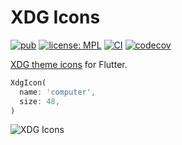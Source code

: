# XDG Icons

[![pub](https://img.shields.io/pub/v/xdg_icons.svg)](https://pub.dev/packages/xdg_icons)
[![license: MPL](https://img.shields.io/badge/license-MPL-magenta.svg)](https://opensource.org/licenses/MPL-2.0)
[![CI](https://github.com/ubuntu-flutter-community/xdg_icons/actions/workflows/ci.yaml/badge.svg)](https://github.com/ubuntu-flutter-community/xdg_icons/actions/workflows/ci.yaml)
[![codecov](https://codecov.io/gh/ubuntu-flutter-community/xdg_icons/branch/main/graph/badge.svg?token=kH74iDZapj)](https://codecov.io/gh/ubuntu-flutter-community/xdg_icons)

[XDG theme icons](https://specifications.freedesktop.org/icon-theme-spec/icon-theme-spec-latest.html) for Flutter.

```dart
XdgIcon(
  name: 'computer',
  size: 48,
)
```

![XDG Icons](https://raw.githubusercontent.com/ubuntu-flutter-community/xdg_icons/main/images/xdg_icons.png "XDG Icons")

